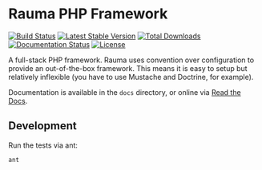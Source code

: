 Rauma PHP Framework
===================

[![Build Status](https://travis-ci.org/xmeltrut/rauma.svg?branch=master)](https://travis-ci.org/xmeltrut/rauma)
[![Latest Stable Version](https://poser.pugx.org/xmeltrut/rauma/v/stable)](https://packagist.org/packages/xmeltrut/rauma)
[![Total Downloads](https://poser.pugx.org/xmeltrut/rauma/downloads)](https://packagist.org/packages/xmeltrut/rauma)
[![Documentation Status](https://readthedocs.org/projects/rauma/badge/?version=latest)](http://rauma.readthedocs.io/en/latest/?badge=latest)
[![License](https://poser.pugx.org/xmeltrut/rauma/license)](https://packagist.org/packages/xmeltrut/rauma)

A full-stack PHP framework. Rauma uses convention over configuration to provide an out-of-the-box framework. This means it is easy to setup but relatively inflexible (you have to use Mustache and Doctrine, for example).

Documentation is available in the `docs` directory, or online via [Read the Docs](http://rauma.readthedocs.io/en/latest/).

Development
-----------

Run the tests via ant:

    ant
